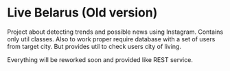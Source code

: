 # Live Belarus (Old version)
Project about detecting trends and possible news using Instagram. Contains only util classes.  Also to work proper require database with a set of users from target city. But provides util to check users city of living.

Everything will be reworked soon and provided like REST service.
